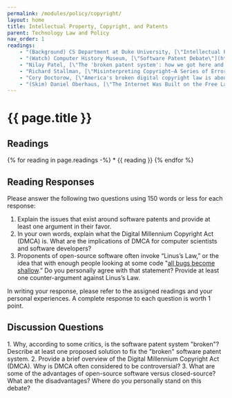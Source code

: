 ```yaml
---
permalink: /modules/policy/copyright/
layout: home
title: Intellectual Property, Copyright, and Patents
parent: Technology Law and Policy
nav_order: 1
readings:
    - "(Background) CS Department at Duke University, [\"Intellectual Property for CS Students\"](https://courses.cs.duke.edu/cps182s/fall02/cscopyright/index.htm), 2002."
    - "(Watch) Computer History Museum, [\"Software Patent Debate\"](https://www.youtube.com/watch?v=f6Dh5NjlZMk), 2011."
    - "Nilay Patel, [\"The 'broken patent system': how we got here and how to fix it\"](https://www.theverge.com/2011/08/11/broken-patent-system), 2012."
    - "Richard Stallman, [\"Misinterpreting Copyright—A Series of Errors\"](https://www.gnu.org/philosophy/misinterpreting-copyright.html), 2021."
    - "Cory Doctorow, [\"America's broken digital copyright law is about to be challenged in court\"](https://www.theguardian.com/technology/2016/jul/21/digital-millennium-copyright-act-eff-supreme-court), 2016."
    - "(Skim) Daniel Oberhaus, [\"The Internet Was Built on the Free Labor of Open Source Developers. Is That Sustainable?\"](https://www.vice.com/en/article/43zak3/the-internet-was-built-on-the-free-labor-of-open-source-developers-is-that-sustainable), 2019."
---
```


# {{ page.title }}
<h2 class="text-delta">Readings</h2>
{% for reading in page.readings -%}
* {{ reading }}
{% endfor %}

<h2 class="text-delta">Reading Responses</h2>
Please answer the following two questions using 150 words or less for each response:

1. Explain the issues that exist around software patents and provide at least one argument in their favor. 
2. In your own words, explain what the Digital Millennium Copyright Act (DMCA) is. What are the implications of DMCA for computer scientists and software developers? 
3. Proponents of open-source software often invoke “Linus’s Law,” or the idea that with enough people looking at some code "[all bugs become shallow](https://www.microsoft.com/en-us/security/blog/2006/06/07/linuss-law-aka-many-eyes-make-all-bugs-shallow/).” Do you personally agree with that statement? Provide at least one counter-argument against Linus’s Law. 

In writing your response, please refer to the assigned readings and your personal experiences. A complete response to each question is worth 1 point. 

<h2 class="text-delta">Discussion Questions</h2>
1. Why, according to some critics, is the software patent system "broken"? Describe at least one proposed solution to fix the "broken" software patent system.
2. Provide a brief overview of the Digital Millennium Copyright Act (DMCA). Why is DMCA often considered to be controversial?
3. What are some of the advantages of open-source software versus closed-source? What are the disadvantages? Where do you personally stand on this debate?